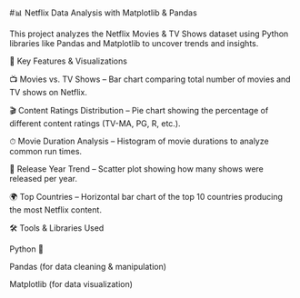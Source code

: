 #📊 Netflix Data Analysis with Matplotlib & Pandas

This project analyzes the Netflix Movies & TV Shows dataset using Python libraries like Pandas and Matplotlib to uncover trends and insights.

🔹 Key Features & Visualizations

📺 Movies vs. TV Shows – Bar chart comparing total number of movies and TV shows on Netflix.

🎬 Content Ratings Distribution – Pie chart showing the percentage of different content ratings (TV-MA, PG, R, etc.).

⏱ Movie Duration Analysis – Histogram of movie durations to analyze common run times.

📅 Release Year Trend – Scatter plot showing how many shows were released per year.

🌍 Top Countries – Horizontal bar chart of the top 10 countries producing the most Netflix content.

🛠 Tools & Libraries Used

Python 🐍

Pandas (for data cleaning & manipulation)

Matplotlib (for data visualization)

